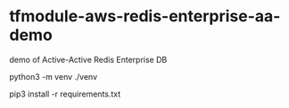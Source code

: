 # tfmodule-aws-redis-enterprise-aa-demo
demo of Active-Active Redis Enterprise DB

python3 -m venv ./venv

pip3 install -r requirements.txt